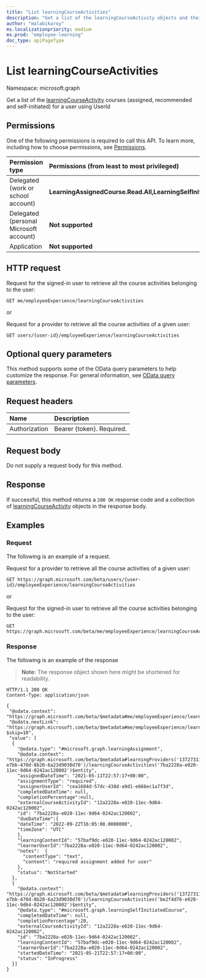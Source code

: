 ```yaml
---
title: "List learningCourseActivities"
description: "Get a list of the learningCourseActivity objects and their properties."
author: "malabikaroy"
ms.localizationpriority: medium
ms.prod: "employee-learning"
doc_type: apiPageType
---
```


# List learningCourseActivities
Namespace: microsoft.graph



Get a list of the [learningCourseActivity](../resources/learningcourseactivity.md) courses (assigned, recommended and self-initiated) for a user using UserId

## Permissions
One of the following permissions is required to call this API. To learn more, including how to choose permissions, see [Permissions](/graph/permissions-reference).

|Permission type|Permissions (from least to most privileged)|
|:---|:---|
|Delegated (work or school account)|**LearningAssignedCourse.Read.All,LearningSelfInitiatedCourse.Read.All**|
|Delegated (personal Microsoft account)|**Not supported**|
|Application|**Not supported**|

## HTTP request

<!-- {
  "blockType": "ignored"
}
-->
Request for the signed-in user to retrieve all the course activities belonging to the user:

``` http
GET me/employeeExperience/learningCourseActivities
```
or

Request for a provider to retrieve all the course activities of a given user:

``` http
GET users/{user-id}/employeeExperience/learningCourseActivities
```
## Optional query parameters
This method supports some of the OData query parameters to help customize the response. For general information, see [OData query parameters](/graph/query-parameters).

## Request headers
|Name|Description|
|:---|:---|
|Authorization|Bearer {token}. Required.|

## Request body
Do not supply a request body for this method.

## Response

If successful, this method returns a `200 OK` response code and a collection of [learningCourseActivity](../resources/learningcourseactivity.md) objects in the response body.

## Examples

### Request
The following is an example of a request.
<!-- {
  "blockType": "request",
  "name": "list_learningcourseactivity"
}
-->
Request for a provider to retrieve all the course activities of a given user:

``` http
GET https://graph.microsoft.com/beta/users/{user-id}/employeeExperience/learningCourseActivities
```
or

Request for the signed-in user to retrieve all the course activities belonging to the user:

``` http
GET https://graph.microsoft.com/beta/me/employeeExperience/learningCourseActivities
```
### Response
The following is an example of the response
>**Note:** The response object shown here might be shortened for readability.

``` http
HTTP/1.1 200 OK
Content-Type: application/json

{ 
 "@odata.context": "https://graph.microsoft.com/beta/$metadata#me/employeeExperience/learningCourseActivities$entity", 
 "@odata.nextLink": "https://graph.microsoft.com/beta/$metadata#me/employeeExperience/learningCourseActivities?$skip=10", 
 "value": [ 
  { 
    "@odata.type": "#microsoft.graph.learningAssignment", 
    "@odata.context": "https://graph.microsoft.com/beta/$metadata#learningProviders('13727311-e7bb-470d-8b20-6a23d9030d70')/learningCourseActivities('7ba2228a-e020-11ec-9d64-0242ac120002')$entity",
    "assignedDateTime": "2021-05-11T22:57:17+00:00",
    "assignmentType": "required", 
    "assignerUserId": "cea1684d-57dc-438d-a9d1-e666ec1a7f3d",
    "completedDateTime": null,
    "completionPercentage":null,
    "externalCourseActivityId": "12a2228a-e020-11ec-9d64-0242ac120002",
    "id": "7ba2228a-e020-11ec-9d64-0242ac120002",
    "dueDateTime":{ 
    "dateTime": "2022-09-22T16:05:00.0000000",
    "timeZone": "UTC"
    },
    "learningContentId": "57baf9dc-e020-11ec-9d64-0242ac120002",
    "learnerUserId":"7ba2228a-e020-11ec-9d64-0242ac120002",
    "notes":  { 
      "contentType": "text", 
      "content": "required assignment added for user"
    }, 
    "status": "NotStarted"
  },
  {
    "@odata.context": "https://graph.microsoft.com/beta/$metadata#learningProviders('13727311-e7bb-470d-8b20-6a23d9030d70')/learningCourseActivities('be2f4d76-e020-11ec-9d64-0242ac120002')$entity", 
    "@odata.type": "#microsoft.graph.learningSelfInitiatedCourse", 
    "completedDateTime": null, 
    "completionPercentage":20,
    "externalCourseActivityId": "12a2228a-e020-11ec-9d64-0242ac120002", 
    "id": "7ba2228a-e020-11ec-9d64-0242ac120002",
    "learningContentId": "57baf9dc-e020-11ec-9d64-0242ac120002", 
    "learnerUserId":"7ba2228a-e020-11ec-9d64-0242ac120002", 
    "startedDateTime": "2021-05-21T22:57:17+00:00", 
    "status": "InProgress"
  }] 
}

```

